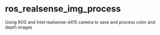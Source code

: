 # ros_realsense_img_process
Using ROS and Intel realsense-d415 camera to save and process color and depth images

